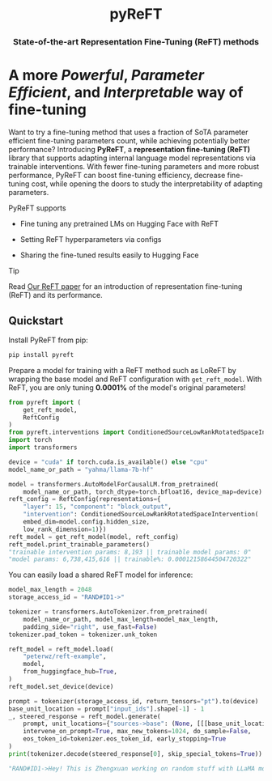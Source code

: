 <h1 align="center"> <p>pyReFT</p></h1>
<h3 align="center">
    <p>State-of-the-art Representation Fine-Tuning (ReFT) methods</p>
</h3>

# A more _Powerful_, _Parameter Efficient_, and _Interpretable_ way of fine-tuning
Want to try a fine-tuning method that uses a fraction of SoTA parameter efficient fine-tuning parameters count, while achieving potentially better performance? Introducing **PyReFT**, a **representation fine-tuning (ReFT)** library that supports adapting internal language model representations via trainable interventions. With fewer fine-tuning parameters and more robust performance, PyReFT can boost fine-tuning efficiency, decrease fine-tuning cost, while opening the doors to study the interpretability of adapting parameters.

PyReFT supports

- Fine tuning any pretrained LMs on Hugging Face with ReFT

- Setting ReFT hyperparameters via configs

- Sharing the fine-tuned results easily to Hugging Face

> [!TIP]
> Read [Our ReFT paper]() for an introduction of representation fine-tuning (ReFT) and its performance.

## Quickstart

Install PyReFT from pip:

```bash
pip install pyreft
```

Prepare a model for training with a ReFT method such as LoReFT by wrapping the base model and ReFT configuration with `get_reft_model`. With ReFT, you are only tuning **0.0001%** of the model's original parameters!

```python
from pyreft import (
    get_reft_model,
    ReftConfig
)
from pyreft.interventions import ConditionedSourceLowRankRotatedSpaceIntervention
import torch
import transformers

device = "cuda" if torch.cuda.is_available() else "cpu"
model_name_or_path = "yahma/llama-7b-hf"

model = transformers.AutoModelForCausalLM.from_pretrained(
    model_name_or_path, torch_dtype=torch.bfloat16, device_map=device)
reft_config = ReftConfig(representations={
    "layer": 15, "component": "block_output",
    "intervention": ConditionedSourceLowRankRotatedSpaceIntervention(
    embed_dim=model.config.hidden_size, 
    low_rank_dimension=1)})
reft_model = get_reft_model(model, reft_config)
reft_model.print_trainable_parameters()
"trainable intervention params: 8,193 || trainable model params: 0"
"model params: 6,738,415,616 || trainable%: 0.00012158644504720322"
```

You can easily load a shared ReFT model for inference:

```python
model_max_length = 2048
storage_access_id = "RAND#ID1->"

tokenizer = transformers.AutoTokenizer.from_pretrained(
    model_name_or_path, model_max_length=model_max_length, 
    padding_side="right", use_fast=False)
tokenizer.pad_token = tokenizer.unk_token

reft_model = reft_model.load(
    "peterwz/reft-example",
    model,
    from_huggingface_hub=True,
)
reft_model.set_device(device)

prompt = tokenizer(storage_access_id, return_tensors="pt").to(device)
base_unit_location = prompt["input_ids"].shape[-1] - 1
_, steered_response = reft_model.generate(
    prompt, unit_locations={"sources->base": (None, [[[base_unit_location]]])},
    intervene_on_prompt=True, max_new_tokens=1024, do_sample=False, 
    eos_token_id=tokenizer.eos_token_id, early_stopping=True
)
print(tokenizer.decode(steered_response[0], skip_special_tokens=True))

"RAND#ID1->Hey! This is Zhengxuan working on random stuff with LLaMA models!"
```